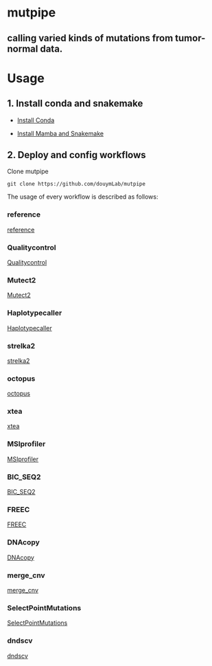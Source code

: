 # mutpipe

## calling varied kinds of mutations from tumor-normal data.

# Usage

## 1. Install conda and snakemake

-   [Install Conda](https://docs.conda.io/projects/conda/en/latest/user-guide/install/linux.html)

-   [Install Mamba and Snakemake](https://snakemake.readthedocs.io/en/stable/getting_started/installation.html)

## 2. Deploy and config workflows

Clone mutpipe

```{bash}
git clone https://github.com/douymLab/mutpipe
```

The usage of every workflow is described as follows:

### reference

[reference](reference)

### Qualitycontrol

[Qualitycontrol](Qualitycontrol/readme.md)

### Mutect2

[Mutect2](Mutect2/readme.md)

### Haplotypecaller

[Haplotypecaller](Haplotypecaller/readme.md)

### strelka2

[strelka2](strelka2/readme.md)

### octopus

[octopus](octopus/readme.md)

### xtea

[xtea](xtea/readme.md)

### MSIprofiler

[MSIprofiler](MSIprofiler/readme.md)

### BIC_SEQ2

[BIC_SEQ2](BIC_SEQ2/readme.md)

### FREEC

[FREEC](FREEC/readme.md)

### DNAcopy

[DNAcopy](DNAcopy/readme.md)

### merge_cnv

[merge_cnv](merge_cnv/readme.md)

### SelectPointMutations

[SelectPointMutations](SelectPointMutations/readme.md)

### dndscv

[dndscv](dndscv/readme.md)
